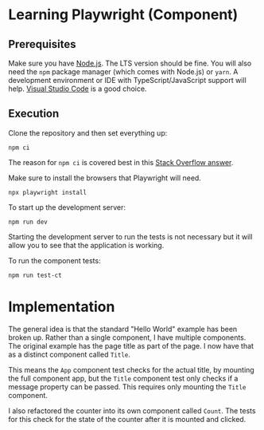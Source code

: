 # Learning Playwright (Component)

## Prerequisites

Make sure you have [Node.js](https://nodejs.org/en). The LTS version should be fine. You will also need the `npm` package manager (which comes with Node.js) or `yarn`. A development environment or IDE with TypeScript/JavaScript support will help. [Visual Studio Code](https://code.visualstudio.com/) is a good choice.

## Execution

Clone the repository and then set everything up:

```shell
npm ci
```

The reason for `npm ci` is covered best in this [Stack Overflow answer](https://stackoverflow.com/a/53325242).

Make sure to install the browsers that Playwright will need.

```shell
npx playwright install
```

To start up the development server:

```shell
npm run dev
```

Starting the development server to run the tests is not necessary but it will allow you to see that the application is working.

To run the component tests:

```shell
npm run test-ct
```

# Implementation

The general idea is that the standard "Hello World" example has been broken up. Rather than a single component, I have multiple components. The original example has the page title as part of the page. I now have that as a distinct component called `Title`.

This means the `App` component test checks for the actual title, by mounting the full component app, but the `Title` component test only checks if a message property can be passed. This requires only mounting the `Title` component.

I also refactored the counter into its own component called `Count`. The tests for this check for the state of the counter after it is mounted and clicked.

